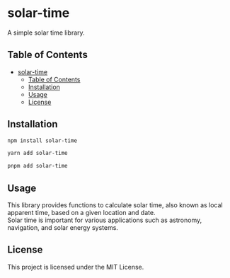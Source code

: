 # solar-time

A simple solar time library.

## Table of Contents

- [solar-time](#solar-time)
  - [Table of Contents](#table-of-contents)
  - [Installation](#installation)
  - [Usage](#usage)
  - [License](#license)

## Installation

```sh
npm install solar-time

yarn add solar-time

pnpm add solar-time

```

## Usage

This library provides functions to calculate solar time, also known as local apparent time, based on a given location and date.  
Solar time is important for various applications such as astronomy, navigation, and solar energy systems.

## License

This project is licensed under the MIT License.
